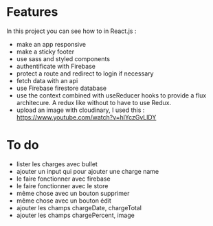 # Features

In this project you can see how to in React.js :

- make an app responsive
- make a sticky footer
- use sass and styled components
- authentificate with Firebase
- protect a route and redirect to login if necessary
- fetch data with an api
- use Firebase firestore database
- use the context combined with useReducer hooks to provide a flux architecure. A redux like without to have to use Redux.
- upload an image with cloudinary, I used this : https://www.youtube.com/watch?v=hlYczGvLlDY

# To do

- lister les charges avec bullet
- ajouter un input qui pour ajouter une charge name
- le faire fonctionner avec firebase
- le faire fonctionner avec le store
- même chose avec un bouton supprimer
- même chose avec un bouton édit
- ajouter les champs chargeDate, chargeTotal
- ajouter les champs chargePercent, image
